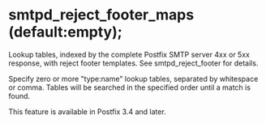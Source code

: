 # smtpd_reject_footer_maps (default:empty); 

 Lookup tables, indexed by the complete Postfix SMTP server 4xx or
5xx response, with reject footer templates. See smtpd_reject_footer
for details. 


Specify zero or more "type:name" lookup tables, separated by
whitespace or comma. Tables will be searched in the specified order
until a match is found.


 This feature is available in Postfix 3.4 and later. 



